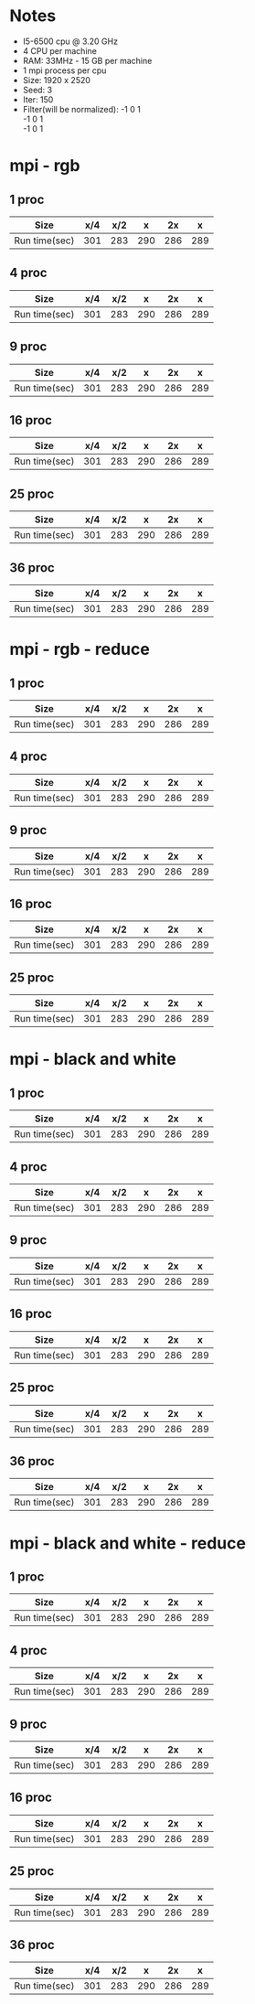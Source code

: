# Notes
* I5-6500 cpu @ 3.20 GHz
* 4 CPU per machine
* RAM: 33MHz - 15 GB per machine
* 1 mpi process per cpu
* Size: 1920 x 2520
* Seed: 3
* Iter: 150
* Filter(will be normalized): -1 0 1 <br />
                              -1 0 1 <br />
                              -1 0 1 <br />
# mpi - rgb
## 1 proc
Size | x/4 | x/2 | x | 2x | x | 
--- | --- | --- | --- |--- |--- |
Run time(sec) | 301 | 283 | 290 | 286 | 289 | 

## 4 proc
Size | x/4 | x/2 | x | 2x | x | 
--- | --- | --- | --- |--- |--- |
Run time(sec) | 301 | 283 | 290 | 286 | 289 | 

## 9 proc
Size | x/4 | x/2 | x | 2x | x | 
--- | --- | --- | --- |--- |--- |
Run time(sec) | 301 | 283 | 290 | 286 | 289 | 

## 16 proc
Size | x/4 | x/2 | x | 2x | x | 
--- | --- | --- | --- |--- |--- |
Run time(sec) | 301 | 283 | 290 | 286 | 289 | 

## 25 proc
Size | x/4 | x/2 | x | 2x | x | 
--- | --- | --- | --- |--- |--- |
Run time(sec) | 301 | 283 | 290 | 286 | 289 | 

## 36 proc
Size | x/4 | x/2 | x | 2x | x | 
--- | --- | --- | --- |--- |--- |
Run time(sec) | 301 | 283 | 290 | 286 | 289 | 

# mpi - rgb - reduce
## 1 proc
Size | x/4 | x/2 | x | 2x | x | 
--- | --- | --- | --- |--- |--- |
Run time(sec) | 301 | 283 | 290 | 286 | 289 | 

## 4 proc
Size | x/4 | x/2 | x | 2x | x | 
--- | --- | --- | --- |--- |--- |
Run time(sec) | 301 | 283 | 290 | 286 | 289 | 

## 9 proc
Size | x/4 | x/2 | x | 2x | x | 
--- | --- | --- | --- |--- |--- |
Run time(sec) | 301 | 283 | 290 | 286 | 289 | 

## 16 proc
Size | x/4 | x/2 | x | 2x | x | 
--- | --- | --- | --- |--- |--- |
Run time(sec) | 301 | 283 | 290 | 286 | 289 | 

## 25 proc
Size | x/4 | x/2 | x | 2x | x | 
--- | --- | --- | --- |--- |--- |
Run time(sec) | 301 | 283 | 290 | 286 | 289 | 

# mpi - black and white
## 1 proc
Size | x/4 | x/2 | x | 2x | x | 
--- | --- | --- | --- |--- |--- |
Run time(sec) | 301 | 283 | 290 | 286 | 289 | 

## 4 proc
Size | x/4 | x/2 | x | 2x | x | 
--- | --- | --- | --- |--- |--- |
Run time(sec) | 301 | 283 | 290 | 286 | 289 | 

## 9 proc
Size | x/4 | x/2 | x | 2x | x | 
--- | --- | --- | --- |--- |--- |
Run time(sec) | 301 | 283 | 290 | 286 | 289 | 

## 16 proc
Size | x/4 | x/2 | x | 2x | x | 
--- | --- | --- | --- |--- |--- |
Run time(sec) | 301 | 283 | 290 | 286 | 289 | 

## 25 proc
Size | x/4 | x/2 | x | 2x | x | 
--- | --- | --- | --- |--- |--- |
Run time(sec) | 301 | 283 | 290 | 286 | 289 |

## 36 proc
Size | x/4 | x/2 | x | 2x | x | 
--- | --- | --- | --- |--- |--- |
Run time(sec) | 301 | 283 | 290 | 286 | 289 | 

# mpi - black and white - reduce
## 1 proc
Size | x/4 | x/2 | x | 2x | x | 
--- | --- | --- | --- |--- |--- |
Run time(sec) | 301 | 283 | 290 | 286 | 289 | 

## 4 proc
Size | x/4 | x/2 | x | 2x | x | 
--- | --- | --- | --- |--- |--- |
Run time(sec) | 301 | 283 | 290 | 286 | 289 | 

## 9 proc
Size | x/4 | x/2 | x | 2x | x | 
--- | --- | --- | --- |--- |--- |
Run time(sec) | 301 | 283 | 290 | 286 | 289 | 

## 16 proc
Size | x/4 | x/2 | x | 2x | x | 
--- | --- | --- | --- |--- |--- |
Run time(sec) | 301 | 283 | 290 | 286 | 289 | 

## 25 proc
Size | x/4 | x/2 | x | 2x | x | 
--- | --- | --- | --- |--- |--- |
Run time(sec) | 301 | 283 | 290 | 286 | 289 |

## 36 proc
Size | x/4 | x/2 | x | 2x | x | 
--- | --- | --- | --- |--- |--- |
Run time(sec) | 301 | 283 | 290 | 286 | 289 | 
